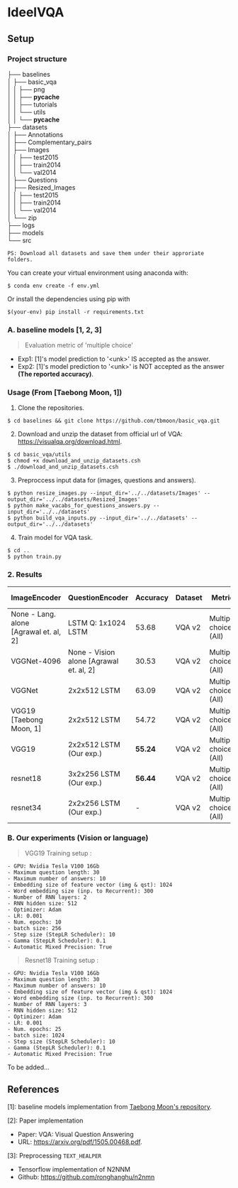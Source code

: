 # IdeelVQA

## Setup
### Project structure 

├── baselines\
│   ├── basic_vqa\
│   │   ├── png\
│   │   ├── __pycache__\
│   │   ├── tutorials\
│   │   └── utils\
│   │       └── __pycache__\
├── datasets\
│   ├── Annotations\
│   ├── Complementary_pairs\
│   ├── Images\
│   │   ├── test2015\
│   │   ├── train2014\
│   │   └── val2014\
│   ├── Questions\
│   ├── Resized_Images\
│   │   ├── test2015\
│   │   ├── train2014\
│   │   └── val2014\
│   └── zip\
├── logs\
├── models\
└── src

`PS: Download all datasets and save them under their approriate folders.`

You can create your virtual environment using anaconda with:
```
$ conda env create -f env.yml
```
Or install the dependencies using pip with
```
$(your-env) pip install -r requirements.txt
```
### A. baseline models [1, 2, 3]
> Evaluation metric of 'multiple choice'
- Exp1: [1]'s model prediction to '\<unk\>' IS accepted as the answer.
- Exp2: [1]'s model prediction to '\<unk\>' is NOT accepted as the answer **(The reported accuracy)**.
### Usage (From [Taebong Moon, 1])

1. Clone the repositories.
```
$ cd baselines && git clone https://github.com/tbmoon/basic_vqa.git
```
2. Download and unzip the dataset from official url of VQA: https://visualqa.org/download.html.
```
$ cd basic_vqa/utils
$ chmod +x download_and_unzip_datasets.csh
$ ./download_and_unzip_datasets.csh
```
3. Preproccess input data for (images, questions and answers).
```
$ python resize_images.py --input_dir='../../datasets/Images' --output_dir='../../datasets/Resized_Images'  
$ python make_vacabs_for_questions_answers.py --input_dir='../../datasets'
$ python build_vqa_inputs.py --input_dir='../../datasets' --output_dir='../../datasets'
```

4. Train model for VQA task.
```
$ cd ..
$ python train.py
```

### 2. Results
<div>
<center>

| ImageEncoder | QuestionEncoder | Accuracy | Dataset |  Metric | # Epochs |
|--------------|-----------------|------| ------- | ------ | ---- |
| None - Lang. alone [Agrawal et. al, 2] |LSTM Q: 1x1024 LSTM | 53.68 | VQA v2 | Multiple choice (All)| - |
| VGGNet-4096|None - Vision alone [Agrawal et. al, 2] | 30.53 | VQA v2 |  Multiple choice (All)| - |
| VGGNet | 2x2x512 LSTM| 63.09 | VQA v2 |  Multiple choice (All)| - |
| VGG19 [Taebong Moon, 1]| 2x2x512 LSTM| 54.72 | VQA v2 | Multiple choice (All) | 30 |
| VGG19| 2x2x512 LSTM (Our exp.)| **55.24** | VQA v2 | Multiple choice (All) | 10 |
| resnet18| 3x2x256 LSTM (Our exp.)| **56.44** | VQA v2 | Multiple choice (All) | 25 |
| resnet34| 2x2x256 LSTM (Our exp.)| - | VQA v2 | Multiple choice (All) | 10 |

</center>
</div>

### B. Our experiments (Vision or language)
> VGG19 Training setup :

    - GPU: Nvidia Tesla V100 16Gb
    - Maximum question length: 30
    - Maximum number of answers: 10
    - Embedding size of feature vector (img & qst): 1024
    - Word embedding size (inp. to Recurrent): 300
    - Number of RNN layers: 2
    - RNN hidden size: 512
    - Optimizer: Adam
    - LR: 0.001
    - Num. epochs: 10
    - batch size: 256
    - Step size (StepLR Scheduler): 10
    - Gamma (StepLR Scheduler): 0.1
    - Automatic Mixed Precision: True

> Resnet18 Training setup :

    - GPU: Nvidia Tesla V100 16Gb
    - Maximum question length: 30
    - Maximum number of answers: 10
    - Embedding size of feature vector (img & qst): 1024
    - Word embedding size (inp. to Recurrent): 300
    - Number of RNN layers: 3
    - RNN hidden size: 512
    - Optimizer: Adam
    - LR: 0.001
    - Num. epochs: 25
    - batch size: 1024
    - Step size (StepLR Scheduler): 10
    - Gamma (StepLR Scheduler): 0.1
    - Automatic Mixed Precision: True

To be added...

## References
[1]: baseline models implementation from [Taebong Moon's repository](https://github.com/tbmoon/basic_vqa).

[2]: Paper implementation
 - Paper: VQA: Visual Question Answering
 - URL: https://arxiv.org/pdf/1505.00468.pdf.

[3]: Preprocessing `TEXT_HEALPER`
 - Tensorflow implementation of N2NNM
 - Github: https://github.com/ronghanghu/n2nmn